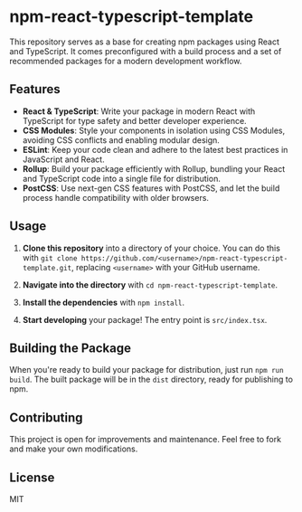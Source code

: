 # npm-react-typescript-template

This repository serves as a base for creating npm packages using React and TypeScript. It comes preconfigured with a build process and a set of recommended packages for a modern development workflow.

## Features

- **React & TypeScript**: Write your package in modern React with TypeScript for type safety and better developer experience.
- **CSS Modules**: Style your components in isolation using CSS Modules, avoiding CSS conflicts and enabling modular design.
- **ESLint**: Keep your code clean and adhere to the latest best practices in JavaScript and React.
- **Rollup**: Build your package efficiently with Rollup, bundling your React and TypeScript code into a single file for distribution.
- **PostCSS**: Use next-gen CSS features with PostCSS, and let the build process handle compatibility with older browsers.

## Usage

1. **Clone this repository** into a directory of your choice. You can do this with `git clone https://github.com/<username>/npm-react-typescript-template.git`, replacing `<username>` with your GitHub username.

2. **Navigate into the directory** with `cd npm-react-typescript-template`.

3. **Install the dependencies** with `npm install`.

4. **Start developing** your package! The entry point is `src/index.tsx`.

## Building the Package

When you're ready to build your package for distribution, just run `npm run build`. The built package will be in the `dist` directory, ready for publishing to npm.

## Contributing

This project is open for improvements and maintenance. Feel free to fork and make your own modifications.

## License

MIT

